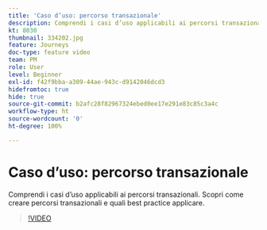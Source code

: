```yaml
---
title: 'Caso d’uso: percorso transazionale'
description: Comprendi i casi d’uso applicabili ai percorsi transazionali. Scopri come creare percorsi transazionali e quali best practice applicare.
kt: 8030
thumbnail: 334202.jpg
feature: Journeys
doc-type: feature video
team: PM
role: User
level: Beginner
exl-id: f42f9bba-a309-44ae-943c-d9142046dcd3
hidefromtoc: true
hide: true
source-git-commit: b2afc28f82967324ebed0ee17e291e83c85c3a4c
workflow-type: ht
source-wordcount: '0'
ht-degree: 100%

---
```


# Caso d’uso: percorso transazionale

Comprendi i casi d’uso applicabili ai percorsi transazionali. Scopri come creare percorsi transazionali e quali best practice applicare.

>[!VIDEO](https://video.tv.adobe.com/v/334202?quality=12&learn=on)
